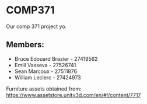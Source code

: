 # COMP371
Our comp 371 project yo.

## Members:
* Bruce Edouard Brazier - 27419562
* Emili Vasseva - 27526741
* Sean Marcoux - 27511876
* William Leclerc - 27424973


Furniture assets obtained from: https://www.assetstore.unity3d.com/en/#!/content/7717
